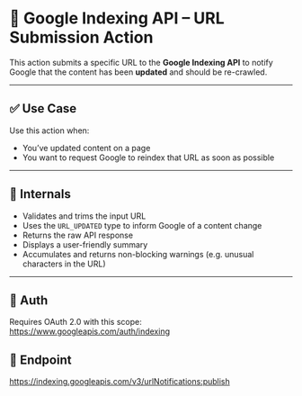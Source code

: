 # 🚀 Google Indexing API – URL Submission Action

This action submits a specific URL to the **Google Indexing API** to notify Google that the content has been **updated** and should be re-crawled.

---

## ✅ Use Case

Use this action when:
- You’ve updated content on a page
- You want to request Google to reindex that URL as soon as possible

---

## 🧠 Internals

- Validates and trims the input URL  
- Uses the `URL_UPDATED` type to inform Google of a content change  
- Returns the raw API response  
- Displays a user-friendly summary  
- Accumulates and returns non-blocking warnings (e.g. unusual characters in the URL)

---

## 🔐 Auth

Requires OAuth 2.0 with this scope: https://www.googleapis.com/auth/indexing

## 🔗 Endpoint

https://indexing.googleapis.com/v3/urlNotifications:publish